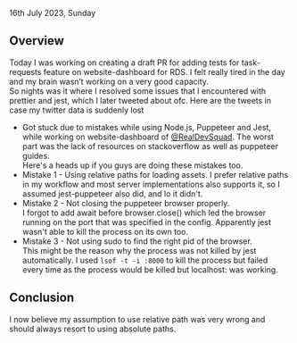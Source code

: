 16th July 2023, Sunday

## Overview

Today I was working on creating a draft PR for adding tests for task-requests feature on website-dashboard for RDS. I felt really tired in the day and my brain wasn’t working on a very good capacity.  
So nights was it where I resolved some issues that I encountered with prettier and jest, which I later tweeted about ofc. Here are the tweets in case my twitter data is suddenly lost

- Got stuck due to mistakes while using Node.js, Puppeteer and Jest, while working on website-dashboard of [@RealDevSquad](https://twitter.com/RealDevSquad). The worst part was the lack of resources on stackoverflow as well as puppeteer guides.  
    Here's a heads up if you guys are doing these mistakes too.
- Mistake 1 - Using relative paths for loading assets. I prefer relative paths in my workflow and most server implementations also supports it, so I assumed jest-puppeteer also did, and lo it didn't.
- Mistake 2 - Not closing the puppeteer browser properly.  
    I forgot to add await before browser.close() which led the browser running on the port that was specified in the config. Apparently jest wasn't able to kill the process on its own too.
- Mistake 3 - Not using sudo to find the right pid of the browser.  
    This might be the reason why the process was not killed by jest automatically. I used `lsof -t -i :8000` to kill the process but failed every time as the process would be killed but localhost: was working.

## Conclusion

I now believe my assumption to use relative path was very wrong and should always resort to using absolute paths.